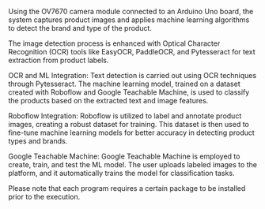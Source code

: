 Using the OV7670 camera module connected to an Arduino Uno board, the system captures product images and applies machine learning algorithms to detect the brand and type of the product.

The image detection process is enhanced with Optical Character Recognition (OCR) tools like EasyOCR, PaddleOCR, and Pytesseract for text extraction from product labels.

OCR and ML Integration: 
Text detection is carried out using OCR techniques through Pytesseract. The machine learning model, trained on a dataset created with Roboflow and Google Teachable Machine, is used to classify the products based on the extracted text and image features.

Roboflow Integration:
Roboflow is utilized to label and annotate product images, creating a robust dataset for training. This dataset is then used to fine-tune machine learning models for better accuracy in detecting product types and brands.

Google Teachable Machine:
Google Teachable Machine is employed to create, train, and test the ML model. The user uploads labeled images to the platform, and it automatically trains the model for classification tasks.

Please note that each program requires a certain package to be installed prior to the execution.
